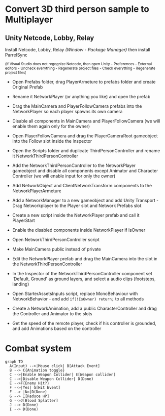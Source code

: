 # Convert 3D third person sample to Multiplayer
## Unity Netcode, Lobby, Relay

Install Netcode, Lobby, Relay *(Window - Package Manager)* then install ParrelSync

<sub>(if Visual Studio does not regognize Netcode, then open Unity - Preferences - External editors - Uncheck everything - Regenerate project files - Check everything - Regenerate project files)</sub>

- Open Prefabs folder, drag PlayerArmeture to prefabs folder and create Original Prefab
- Rename it NetworkPlayer (or anything you like) and open the prefab
- Drag the MainCamera and PlayerFollowCamera prefabs into the NetworkPlayer so each player spawns its own camera
- Disable all components in MainCamera and PlayerFollowCamera (we will enable them again only for the owner)
- Open PlayerFollowCamera and drag the PlayerCameraRoot gameobject into the Follow slot inside the Inspector


- Open the Scripts folder and duplicate ThirdPersonController and rename it NetworkThirdPersonController
- Add the NetworkThirdPersonController to the NetworkPlayer gameobject and disable all components except Animator and Character Controller (we will enable input for only the owner)
- Add NetworkObject and ClientNetworkTransform components to the NetworkPlayerArmeture
- Add a NetworkManager to a new gameobject and add Unity Transport - Drag Networkplayer to the Player slot and Network Prefabs slot


- Create a new script inside the NetworkPlayer prefab and call it PlayerStart
- Enable the disabled components inside NetworkPlayer if IsOwner


- Open NetworkThirdPersonController script
- Make MainCamera public instead of private
- Edit the NetworkPlayer prefab and drag the MainCamera into the slot in the NetworkThirdPersonController
- In the Inspector of the NetworkThirdPersonController component set 'Default, Ground' as ground layers, and select a audio clips (footsteps, landing)


- Open StarterAssetsInputs script, replace MonoBehaviour with NetworkBehavior - and add  `if(!IsOwner) return;` to all methods


- Create a NetworkAnimation, add a public CharacterController and drag the Controller and Animator to the slots
- Get the speed of the remote player, check if his controller is grounded, and add Animations based on the controller

# Combat system

```mermaid
graph TD
  A(Input) -->|Mouse click| B[Attack Event]
  B --> C{Animation toggle}
  C -->|Enable Weapon Collider| E[Weapon collider]
  C -->|Disable Weapon Collider| D(Done)
  E -->F{Enemy Hit?}
  F -->|Yes| G[Hit Event]
  F --> |No|D(Done)
  G --> I[Reduce HP]
  G -->J[Blood Splatter]
  J --> D(Done)
  I --> D(Done)
```
